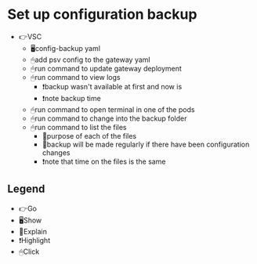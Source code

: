# Set up configuration backup

- 👉VSC
  - 🖥config-backup yaml
  - 🖱add psv config to the gateway yaml
  - 🖱run command to update gateway deployment
  - 🖱run command to view logs
    - ❗️backup wasn't available at first and now is
    - ❗️note backup time
  - 🖱run command to open terminal in one of the pods
  - 🖱run command to change into the backup folder
  - 🖱run command to list the files
    - 📢purpose of each of the files
    - 📢backup will be made regularly if there have been configuration changes
    - ❗️note that time on the files is the same

## Legend

- 👉Go
- 🖥Show
- 📢Explain
- ❗️Highlight
- 🖱Click